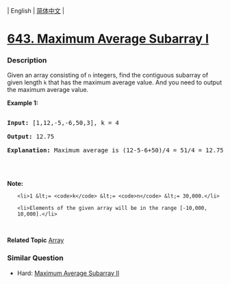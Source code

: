 | English | [简体中文](README.md) |

# [643. Maximum Average Subarray I](https://leetcode-cn.com/problems/maximum-average-subarray-i)
 ### Description
<p>Given an array consisting of <code>n</code> integers, find the contiguous subarray of given length <code>k</code> that has the maximum average value. And you need to output the maximum average value.</p>

<p><b>Example 1:</b></p>

<pre>
<b>Input:</b> [1,12,-5,-6,50,3], k = 4
<b>Output:</b> 12.75
<b>Explanation:</b> Maximum average is (12-5-6+50)/4 = 51/4 = 12.75
</pre>

<p>&nbsp;</p>

<p><b>Note:</b></p>

<ol>
	<li>1 &lt;= <code>k</code> &lt;= <code>n</code> &lt;= 30,000.</li>
	<li>Elements of the given array will be in the range [-10,000, 10,000].</li>
</ol>

<p>&nbsp;</p>

**Related Topic**  [Array](https://leetcode-cn.com/tag/array) 

### Similar Question
 - Hard:	[Maximum Average Subarray II](https://leetcode-cn.com/problems/maximum-average-subarray-ii) 
